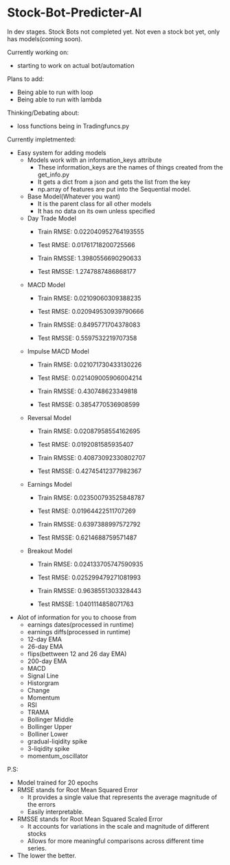 # Stock-Bot-Predicter-AI

In dev stages. Stock Bots not completed yet.
Not even a stock bot yet, only has models(coming soon).


Currently working on:
  - starting to work on actual bot/automation

Plans to add:
  - Being able to run with loop
  - Being able to run with lambda

Thinking/Debating about:
  - loss functions being in Tradingfuncs.py


Currently impletmented:
  + Easy system for adding models
    - Models work with an information_keys attribute
      + These information_keys are the names of things created from the get_info.py
      + It gets a dict from a json and gets the list from the key
      + np.array of features are put into the Sequential model.
    - Base Model(Whatever you want)
      + It is the parent class for all other models
      + It has no data on its own unless specified
    - Day Trade Model 
      + Train RMSE: 0.022040952764193555
      + Test RMSE: 0.01761718200725566
      
      + Train RMSSE: 1.3980556690290633
      + Test RMSSE: 1.2747887486868177
    - MACD Model
      + Train RMSE: 0.02109060309388235
      + Test RMSE: 0.020949530939790666

      + Train RMSSE: 0.8495771704378083
      + Test RMSSE: 0.5597532219707358
    - Impulse MACD Model
      + Train RMSE: 0.021071730433130226
      + Test RMSE: 0.021409005906004214

      + Train RMSSE: 0.430748623349818
      + Test RMSSE: 0.3854770536908599
    - Reversal Model
      + Train RMSE: 0.02087958554162695
      + Test RMSE: 0.0192081585935407

      + Train RMSSE: 0.40873092330802707
      + Test RMSSE: 0.42745412377982367
    - Earnings Model
      + Train RMSE: 0.023500793525848787
      + Test RMSE: 0.01964422511707269

      + Train RMSSE: 0.6397388997572792
      + Test RMSSE: 0.6214688759571487
    - Breakout Model
      + Train RMSE: 0.024133705747590935
      + Test RMSE: 0.025299479271081993

      + Train RMSSE: 0.9638551303328443
      + Test RMSSE: 1.0401114858071763
  + Alot of information for you to choose from
    - earnings dates(processed in runtime)
    - earnings diffs(processed in runtime)
    - 12-day EMA
    - 26-day EMA
    - flips(bettween 12 and 26 day EMA)
    - 200-day EMA
    - MACD
    - Signal Line
    - Historgram
    - Change
    - Momentum
    - RSI
    - TRAMA
    - Bollinger Middle
    - Bollinger Upper
    - Bolliner Lower
    - gradual-liqidity spike
    - 3-liqidity spike
    - momentum_oscillator

P.S:
  + Model trained for 20 epochs
  + RMSE stands for Root Mean Squared Error
    - It provides a single value that represents the average magnitude of the errors
    - Easily interpretable.
  + RMSSE stands for Root Mean Squared Scaled Error
    - It accounts for variations in the scale and magnitude of different stocks
    - Allows for more meaningful comparisons across different time series.
  + The lower the better.

